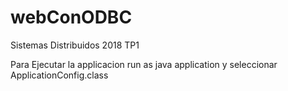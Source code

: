# webConODBC
Sistemas Distribuidos 2018 TP1


Para Ejecutar la applicacion run as java application y seleccionar ApplicationConfig.class
